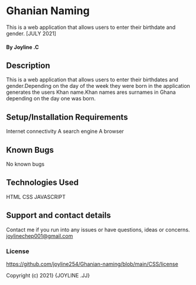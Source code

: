 # Ghanian Naming
This is a web application that allows users to enter their birthdate and gender. [JULY 2021]
#### By Joyline .C
## Description
This is a web application that allows users to enter their birthdates and gender.Depending on the day of the week they were born in the application generates the users Khan name.Khan names ares surnames in Ghana depending on the day one was born.
## Setup/Installation Requirements
Internet connectivity
A search engine
A browser
## Known Bugs
No known bugs
## Technologies Used
HTML 
CSS
JAVASCRIPT
## Support and contact details
Contact me if you run into any issues or have questions, ideas or concerns.
joylinechep001@gmail.com
### License
https://github.com/joyline254/Ghanian-naming/blob/main/CSS/license

Copyright (c) 2021} {JOYLINE .JJ}